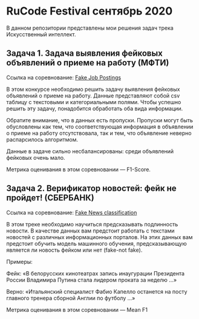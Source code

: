 # RuCode Festival сентябрь 2020

В данном репозитории представлены мои решения задач трека Искусственный интеллект.

## Задача 1. Задача выявления фейковых объявлений о приеме на работу (МФТИ)

Ссылка на соревнование: [Fake Job Postings](https://www.kaggle.com/c/rucode-fake-job-postings/overview/evaluation)

В этом конкурсе необходимо решить задачу выявления фейковых объявлений о приеме на работу.
Данные представляют собой csv таблицу с текстовыми и категориальными полями. Чтобы успешно решить эту задачу, понадобится обработать оба вида информации.

Обратите внимание, что в данных есть пропуски. Пропуски могут быть обусловлены как тем, что соответствующая информация в объявлении о приеме на работу отсутствовала, так и тем, что объявление неверно распарсилось алгоритмом.

Данные в задаче сильно несбалансированы: среди объявлений фейковых очень мало.

Метрика оценивания в этом соревновании — F1-Score. 


## Задача 2. Верификатор новостей: фейк не пройдет! (СБЕРБАНК)

Ссылка на соревнование: [Fake News classification](https://competitions.codalab.org/competitions/26284#learn_the_details-overview)

В этом треке необходимо  научиться предсказывать подлинность новости. В качестве данных вам предстоит работать с текстами новостей с различных информационных порталов. На этих данных вам предстоит обучить модель машинного обучения, предсказывающую является ли новость фейком или нет (fake-not fake).
 
Примеры:

Фейк: «В белорусских кинотеатрах запись инаугурации Президента России Владимира Путина стала лидером проката за неделю ...»

Верно: «Итальянский специалист Фабио Капелло останется на посту главного тренера сборной Англии по футболу ...»

Метрика оценивания в этом соревновании — Mean F1
